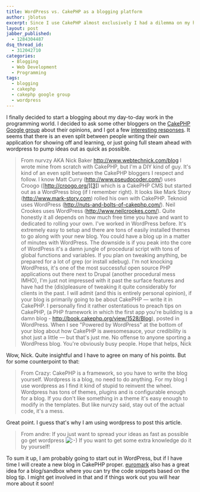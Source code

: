 ```yaml
---
title: WordPress vs. CakePHP as a blogging platform
author: jblotus
excerpt: Since I use CakePHP almost exclusively I had a dilemma on my hands. Should I choose Wordpress, which is firmly established and very mature? Or should I write my own blog application using CakePHP which I find a bit more fun, and frankly, comfortable using
layout: post
jabber_published:
  - 1284304487
dsq_thread_id:
  - 312042710
categories:
  - Blogging
  - Web Development
  - Programming
tags:
  - blogging
  - cakephp
  - cakephp google group
  - wordpress
---
```

I finally decided to start a blogging about my day-to-day work in the programming world. I decided to ask some other bloggers on the [CakePHP Google group][1] about their opinions, and I got a few [interesting responses][2]. It seems that there is an even split between people writing their own application for showing off and learning, or just going full steam ahead with wordpress to pump ideas out as quick as possible.

> From nurvzy AKA Nick Baker <http://www.webtechnick.com/blog> I wrote mine from scratch with CakePHP, but I'm a DIY kind of guy. It's kind of an even split between the CakePHP bloggers I respect and follow. I know Matt Curry (<http://www.pseudocoder.com/>) uses Croogo ([http://croogo.org/][3]) which is a CakePHP CMS but started out as a WordPress blog (if I remember right). It looks like Mark Story (<http://www.mark-story.com>) rolled his own with CakePHP. Teknoid uses WordPress (<http://nuts-and-bolts-of-cakephp.com/>). Neil Crookes uses WordPress (<http://www.neilcrookes.com/>). Quite honestly it all depends on how much free time you have and want to dedicated to rolling your own. I've worked in WordPress before. It's extremely easy to setup and there are tons of easily installed themes to go along with your new blog. You could have a blog up in a matter of minutes with WordPress. The downside is if you peak into the core of WordPress it's a damn jungle of procedural script with tons of global functions and variables. If you plan on tweaking anything, be prepared for a lot of grep (or install xdebug). I'm not knocking WordPress, it's one of the most successful open source PHP applications out there next to Drupal (another procedural mess IMHO), I'm just not impressed with it past the surface features and have had the (dis)pleasure of tweaking it quite considerably for clients in the past. I will admit (and this is entirely personal opinion), if your blog is primarily going to be about CakePHP &#8212; write it in CakePHP. I personally find it rather ostentatious to preach tips on CakePHP, (a PHP framework in which the first app you're building is a damn blog - <http://book.cakephp.org/view/1528/Blog>), posted in WordPress. When I see "Powered by WordPress" at the bottom of your blog about how CakePHP is awesomesauce, your credibility is shot just a little &#8212; but that's just me. No offense to anyone sporting a WordPress blog. You're obviously busy people. Hope that helps, Nick

Wow, Nick. Quite insightful and I have to agree on many of his points. But for some counterpoint to that:

> From Crazy:
> CakePHP is a framework, so you have to write the blog yourself. Wordpress is a blog, no need to do anything. For my blog I use wordpress as I find it kind of stupid to reinvent the wheel. Wordpress has tons of themes, plugins and is configurable enough for a blog. If you don't like something in a theme it's easy enough to modify in the templates. But like nurvzy said, stay out of the actual code, it's a mess.

Great point. I guess that's why I am using wordpress to post this article.

> From andre:
> If you just want to spread your ideas as fast as possible go get wordpress <img src="http://www.jblotus.com/wp-includes/images/smilies/icon_smile.gif" alt=":-)" class="wp-smiley" /> If you want to get some extra knowledge do it by yourself!

To sum it up, I am probably going to start out in WordPress, but if I have time I will create a new blog in CakePHP proper. [euromark][4] also has a great idea for a blog/sandbox where you can try the code snippets based on the blog tip. I might get involved in that and if things work out you will hear more about it soon!

 [1]: http://groups.google.com/group/cake-php
 [2]: http://groups.google.com/group/cake-php/browse_thread/thread/5a6f9b14801bd622
 [3]: http://www.pseudocoder.com/
 [4]: http://www.dereuromark.de/
